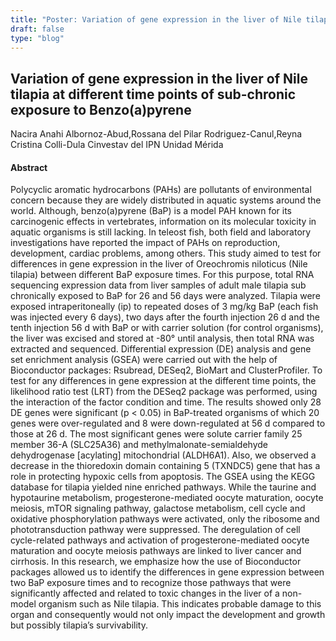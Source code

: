 ```yaml
---
title: "Poster: Variation of gene expression in the liver of Nile tilapia at different time points of sub-chronic exposure to Benzo(a)pyrene"
draft: false
type: "blog"
---
```


## Variation of gene expression in the liver of Nile tilapia at different time points of sub-chronic exposure to Benzo(a)pyrene
Nacira Anahi Albornoz-Abud,Rossana del Pilar Rodriguez-Canul,Reyna Cristina Colli-Dula
Cinvestav del IPN Unidad Mérida
#### Abstract

Polycyclic aromatic hydrocarbons (PAHs) are pollutants of environmental concern because they are widely distributed in aquatic systems around the world.  Although, benzo(a)pyrene (BaP) is a model PAH known for its carcinogenic effects in vertebrates, information on its molecular toxicity in aquatic organisms is still lacking. In teleost fish, both field and laboratory investigations have reported the impact of PAHs on reproduction, development, cardiac problems, among others. This study aimed to test for differences in gene expression in the liver of Oreochromis niloticus (Nile tilapia) between different BaP exposure times. For this purpose, total RNA sequencing expression data from liver samples of adult male tilapia sub chronically exposed to BaP for 26 and 56 days were analyzed. Tilapia were exposed intraperitoneally (ip) to repeated doses of 3 mg/kg BaP (each fish was injected every 6 days), two days after the fourth injection 26 d and the tenth injection 56 d with BaP or with carrier solution (for control organisms), the liver was excised and stored at -80° until analysis, then total RNA was extracted and sequenced.  Differential expression (DE) analysis and gene set enrichment analysis (GSEA) were carried out with the help of Bioconductor packages: Rsubread, DESeq2, BioMart and ClusterProfiler. To test for any differences in gene expression at the different time points, the likelihood ratio test (LRT) from the DESeq2 package was performed, using the interaction of the factor condition and time. The results showed only 28 DE genes were significant (p < 0.05) in BaP-treated organisms of which 20 genes were over-regulated and 8 were down-regulated at 56 d compared to those at 26 d. The most significant genes were solute carrier family 25 member 36-A (SLC25A36) and methylmalonate-semialdehyde dehydrogenase [acylating] mitochondrial (ALDH6A1). Also, we observed a decrease in the thioredoxin domain containing 5 (TXNDC5) gene that has a role in protecting hypoxic cells from apoptosis. The GSEA using the KEGG database for tilapia yielded nine enriched pathways.  While the taurine and hypotaurine metabolism, progesterone-mediated oocyte maturation, oocyte meiosis, mTOR signaling pathway, galactose metabolism, cell cycle and oxidative phosphorylation pathways were activated, only the ribosome and phototransduction pathway were suppressed. The deregulation of cell cycle-related pathways and activation of progesterone-mediated oocyte maturation and oocyte meiosis pathways are linked to liver cancer and cirrhosis. In this research, we emphasize how the use of Bioconductor packages allowed us to identify the differences in gene expression between two BaP exposure times and to recognize those pathways that were significantly affected and related to toxic changes in the liver of a non-model organism such as Nile tilapia. This indicates probable damage to this organ and consequently would not only impact the development and growth but possibly tilapia’s survivability.
